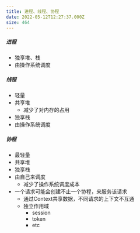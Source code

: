 ```yaml
---
title: 进程、线程、协程
date: 2022-05-12T12:27:37.000Z
size: 464
---
```

##### 进程

- 独享堆、栈
- 由操作系统调度

##### 线程

- 轻量
- 共享堆
  - 减少了对内存的占用
- 独享栈
- 由操作系统调度

##### 协程

- 最轻量
- 共享堆
- 独享栈
- 由自己来调度
  - 减少了操作系统调度成本
- 一个请求可能会创建不止一个协程，来服务该请求
  - 通过Context共享数据，不同请求的上下文不互通
  - 独立作用域
    - session
    - token
    - etc



